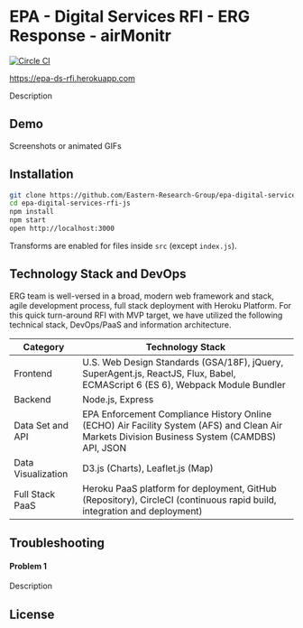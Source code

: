# EPA - Digital Services RFI - ERG Response - airMonitr
[![Circle CI](https://circleci.com/gh/Eastern-Research-Group/epa-digital-services-rfi-js/tree/master.svg?style=svg)](https://circleci.com/gh/Eastern-Research-Group/epa-digital-services-rfi-js/tree/master)

https://epa-ds-rfi.herokuapp.com

Description

## Demo

Screenshots or animated GIFs

## Installation

```bash
git clone https://github.com/Eastern-Research-Group/epa-digital-services-rfi-js.git
cd epa-digital-services-rfi-js
npm install
npm start
open http://localhost:3000
```

Transforms are enabled for files inside `src` (except `index.js`).

## Technology Stack and DevOps
ERG team is well-versed in a broad, modern web framework and stack, agile development process, full stack deployment with Heroku Platform. For this quick turn-around RFI with MVP target, we have utilized the following technical stack, DevOps/PaaS and information architecture.

|Category	|Technology Stack|
|---------|-----------------|
|Frontend |	U.S. Web Design Standards (GSA/18F), jQuery, SuperAgent.js, ReactJS, Flux, Babel, ECMAScript 6 (ES 6), Webpack Module Bundler|
|Backend	| Node.js, Express
|Data Set and API |	EPA Enforcement Compliance History Online (ECHO) Air Facility System (AFS) and Clean Air Markets Division Business System (CAMDBS) API, JSON|
|Data Visualization |	D3.js (Charts), Leaflet.js (Map)|
|Full Stack PaaS	| Heroku PaaS platform for deployment, GitHub (Repository), CircleCI (continuous rapid build, integration and deployment)

## Troubleshooting

#### Problem 1

Description

## License
